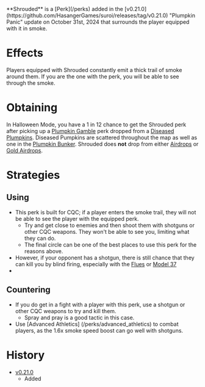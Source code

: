 <Mode />
**Shrouded** is a [Perk](/perks) added in the [v0.21.0](https://github.com/HasangerGames/suroi/releases/tag/v0.21.0) "Plumpkin Panic" update on October 31st, 2024 that surrounds the player equipped with it in smoke. 

# Effects

Players equipped with Shrouded constantly emit a thick trail of smoke around them. If you are the one with the perk, you will be able to see through the smoke.

# Obtaining
In Halloween Mode, you have a 1 in 12 chance to get the Shrouded perk after picking up a [Plumpkin Gamble](/perks/lets_go_gambling) perk dropped from a [Diseased Plumpkins](/obstacles/diseased_plumpkin). Diseased Pumpkins are scattered throughout the map as well as one in the [Plumpkin Bunker](/building/plumpkin_bunker). Shrouded does **not** drop from either [Airdrops](/obstacles/airdrops) or [Gold Airdrops](/obstacles/gold_airdrop_crate).

# Strategies
## Using
- This perk is built for CQC; if a player enters the smoke trail, they will not be able to see the player with the equipped perk. 
  - Try and get close to enemies and then shoot them with shotguns or other CQC weapons. They won't be able to see you, limiting what they can do.
  - The final circle can be one of the best places to use this perk for the reasons above. 
- However, if your opponent has a shotgun, there is still chance that they can kill you by blind firing, especially with the [Flues](weapons/guns/flues) or [Model 37](weapons/guns/model_37)
- 
## Countering
- If you do get in a fight with a player with this perk, use a shotgun or other CQC weapons to try and kill them.
    - Spray and pray is a good tactic in this case.
- Use [Advanced Athletics] (/perks/advanced_athletics) to combat players, as the 1.6x smoke speed boost can go well with shotguns. 

# History
- [v0.21.0](https://github.com/HasangerGames/suroi/releases/tag/v0.21.0)
  - Added

